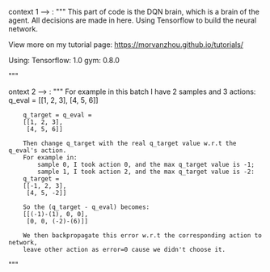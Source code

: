 
context 1 --> :
"""
This part of code is the DQN brain, which is a brain of the agent.
All decisions are made in here.
Using Tensorflow to build the neural network.

View more on my tutorial page: https://morvanzhou.github.io/tutorials/

Using:
Tensorflow: 1.0
gym: 0.8.0

"""



ontext 2 --> :
"""
        For example in this batch I have 2 samples and 3 actions:
        q_eval =
        [[1, 2, 3],
         [4, 5, 6]]

        q_target = q_eval =
        [[1, 2, 3],
         [4, 5, 6]]

        Then change q_target with the real q_target value w.r.t the q_eval's action.
        For example in:
            sample 0, I took action 0, and the max q_target value is -1;
            sample 1, I took action 2, and the max q_target value is -2:
        q_target =
        [[-1, 2, 3],
         [4, 5, -2]]

        So the (q_target - q_eval) becomes:
        [[(-1)-(1), 0, 0],
         [0, 0, (-2)-(6)]]

        We then backpropagate this error w.r.t the corresponding action to network,
        leave other action as error=0 cause we didn't choose it.
"""

